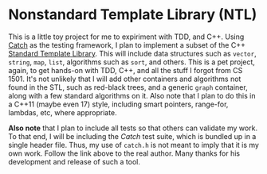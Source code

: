 
Nonstandard Template Library (NTL)
==================================

This is a little toy project for me to expiriment with TDD, and C++.
Using [Catch](https://github.com/philsquared/Catch) as the testing framework, I plan to implement a subset of the C++ [Standard Template Library](https://en.wikipedia.org/wiki/Standard_Template_Library).
This will include data structures such as `vector`, `string`, `map`, `list`, algorithms such as `sort`, and others.
This is a pet project, again, to get hands-on with TDD, C++, and all the stuff I forgot from CS 1501.
It's not unlikely that I will add other containers and algorithms not found in the STL, such as red-black trees, and a generic `graph` container, along with a few standard algorithms on it.
Also note that I plan to do this in a C++11 (maybe even 17) style, including smart pointers, range-for, lambdas, etc, where appropriate.

**Also note** that I plan to include all tests so that others can validate my work.
To that end, I will be including the *Catch* test suite, which is bundled up in a single header file.
Thus, my use of `catch.h` is not meant to imply that it is my own work. Follow the link above to the real author.
Many thanks for his development and release of such a tool.